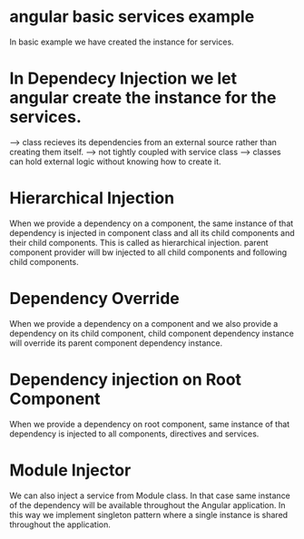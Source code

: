 # angular basic services example
In basic example we have created the instance for services.

# In Dependecy Injection we let angular create the instance for the services.
--> class recieves its dependencies from an external source rather than creating them itself.
--> not tightly coupled with service class
--> classes can hold external logic without knowing how to create it.

# Hierarchical Injection
When we provide a dependency on a component, the same instance of that dependency
is injected in component class and all its child components and their child components.
This is called as hierarchical injection.
parent component provider will bw injected to all child components and following child components.

# Dependency Override
When we provide a dependency on a component and we also provide a dependency on
its child component, child component dependency instance will override its parent
component dependency instance.

# Dependency injection on Root Component
When we provide a dependency on root component, same instance of that dependency is
injected to all components, directives and services.

# Module Injector
We can also inject a service from Module class. In that case same instance of the
dependency will be available throughout the Angular application. In this way we
implement singleton pattern where a single instance is shared throughout the application.